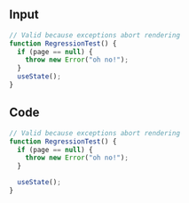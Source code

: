 
## Input

```javascript
// Valid because exceptions abort rendering
function RegressionTest() {
  if (page == null) {
    throw new Error("oh no!");
  }
  useState();
}

```

## Code

```javascript
// Valid because exceptions abort rendering
function RegressionTest() {
  if (page == null) {
    throw new Error("oh no!");
  }

  useState();
}

```
      